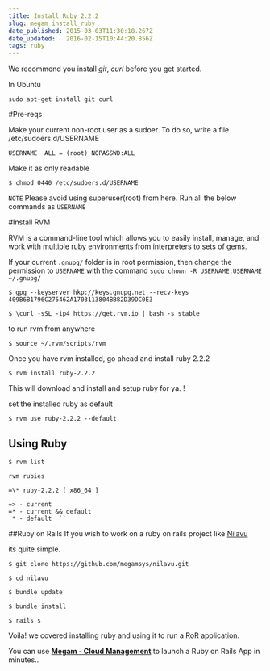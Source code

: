 ```yaml
---
title: Install Ruby 2.2.2
slug: megam_install_ruby
date_published: 2015-03-03T11:30:18.267Z
date_updated:   2016-02-15T10:44:20.856Z
tags: ruby
---
```


We recommend you install *git*, *curl* before you get started.

In Ubuntu

	sudo apt-get install git curl
    
#Pre-reqs

Make your current non-root user as a sudoer. To do so, write a file /etc/sudoers.d/USERNAME
	
    USERNAME  ALL = (root) NOPASSWD:ALL
    
Make it as only readable
	
    $ chmod 0440 /etc/sudoers.d/USERNAME
    
`NOTE` Please avoid using superuser(root) from here. Run all the below commands as `USERNAME`

#Install RVM

RVM is a command-line tool which allows you to easily install, manage, and work with multiple ruby environments from interpreters to sets of gems. 

If your current `.gnupg/` folder is in root permission, then change the permission to `USERNAME` with the command `sudo chown -R USERNAME:USERNAME ~/.gnupg/`

	$ gpg --keyserver hkp://keys.gnupg.net --recv-keys 409B6B1796C275462A1703113804BB82D39DC0E3

	$ \curl -sSL -ip4 https://get.rvm.io | bash -s stable

to run rvm from anywhere

	$ source ~/.rvm/scripts/rvm

Once you have rvm installed, go ahead and  install ruby 2.2.2


	$ rvm install ruby-2.2.2


This will download and install and setup ruby for ya. !

set the installed ruby as default

	$ rvm use ruby-2.2.2 --default

## Using Ruby

	$ rvm list
    
	rvm rubies

	=\* ruby-2.2.2 [ x86_64 ]

	=> - current
	=* - current && default
	 * - default  ``

##Ruby on Rails
If you wish to work on a ruby on rails project like [Nilavu](https://github.com/megamsys/nilavu.git)

its quite simple.

	$ git clone https://github.com/megamsys/nilavu.git

	$ cd nilavu

	$ bundle update

	$ bundle install

	$ rails s


Voila! we covered installing ruby and using it to run a RoR application. 

You can use **[Megam - Cloud Management](https://www.megam.io)** to launch a Ruby on Rails App in minutes.. 


